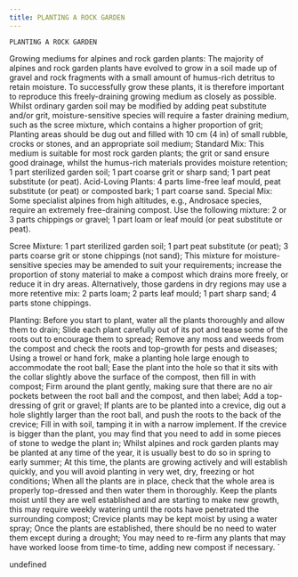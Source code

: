 ```yaml
---
title: PLANTING A ROCK GARDEN
---
```

`PLANTING A ROCK GARDEN`

Growing mediums for alpines and rock garden plants:
The majority of alpines and rock garden plants have evolved to grow in a soil made up of gravel and rock fragments with a small amount of humus-rich detritus to retain moisture.  To successfully grow these plants, it is therefore important to reproduce this freely-draining growing medium as closely as possible.  Whilst ordinary garden soil may be modified by adding peat substitute and/or grit, moisture-sensitive species will require a faster draining medium, such as the scree mixture, which contains a higher proportion of grit;
Planting areas should be dug out and filled with 10 cm (4 in) of small rubble, crocks or stones, and an appropriate soil medium;
Standard Mix:
This medium is suitable for most rock garden plants; the grit or sand ensure good drainage, whilst the humus-rich materials provides moisture retention;
1 part sterilized garden soil;
1 part coarse grit or sharp sand;
1 part peat substitute (or peat).
Acid-Loving Plants:
4 parts lime-free leaf mould, peat substitute (or peat) or composted bark;
1 part coarse sand.
Special Mix:
Some specialist alpines from high altitudes, e.g., Androsace species, require an extremely free-draining compost.  Use the following mixture:
2 or 3 parts chippings or gravel;
1 part loam or leaf mould (or peat substitute or peat).

Scree Mixture:
1 part sterilized garden soil;
1 part peat substitute (or peat);
3 parts coarse grit or stone chippings (not sand);
This mixture for moisture-sensitive species may be amended to suit your requirements; increase the proportion of stony material to make a compost which drains more freely, or reduce it in dry areas.  Alternatively, those gardens in dry regions may use a more retentive mix:
2 parts loam;
2 parts leaf mould;
1 part sharp sand;
4 parts stone chippings.

Planting:
Before you start to plant, water all the plants thoroughly and allow them to drain;
Slide each plant carefully out of its pot and tease some of the roots out to encourage them to spread;
Remove any moss and weeds from the compost and check the roots and top-growth for pests and diseases;
Using a trowel or hand fork, make a planting hole large enough to accommodate the root ball;
Ease the plant into the hole so that it sits with the collar slightly above the surface of the compost, then fill in with compost;
Firm around the plant gently, making sure that there are no air pockets between the root ball and the compost, and then label;
Add a top-dressing of grit or gravel;
If plants are to be planted into a crevice, dig out a hole slightly larger than the root ball, and push the roots to the back of the crevice;
Fill in with soil, tamping it in with a narrow implement.  If the crevice is bigger than the plant, you may find that you need to add in some pieces of stone to wedge the plant in;
Whilst alpines and rock garden plants may be planted at any time of the year, it is usually best to do so in spring to early summer;
At this time, the plants are growing actively and will establish quickly, and you will avoid planting in very wet, dry, freezing or hot conditions;
When all the plants are in place, check that the whole area is properly top-dressed and then water them in thoroughly.  Keep the plants moist until they are well established and are starting to make new growth, this may require weekly watering until the roots have penetrated the surrounding compost;
Crevice plants may be kept moist by using a water spray;
Once the plants are established, there should be no need to water them except during a drought;
You may need to re-firm any plants that may have worked loose from time-to time, adding new compost if necessary.
`

undefined